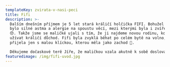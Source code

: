 ```yaml
---
templateKey: zvirata-v-nasi-peci
title: Fifi
description: >-
  Dalším dnešním příjmem je 5 let stará králičí holčička FIFI. Bohužel důvodem
  bylo silné astma a alergie na spoustu věcí, mezi kterými byla i zvířecí srst
  😞. Takže jsme se maličké ujali s tím, že ji najdeme novou rodinu, kde si bude
  užívat králičí důchod. Fifi byla zvyklá běhat po celém bytě na volno, proto
  přijela jen s malou klíckou, kterou měla jako zachod 🙂. 

  Děkujeme dočaskové terě Jíře, že maličkou vzala akutně k sobě doslova z minuty na minutu 👌.
featuredimage: /img/fifi-uvod.jpg
---
```


